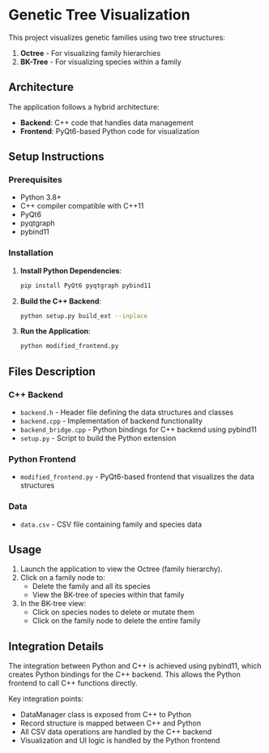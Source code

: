 # Genetic Tree Visualization

This project visualizes genetic families using two tree structures:

1. **Octree** - For visualizing family hierarchies
2. **BK-Tree** - For visualizing species within a family

## Architecture

The application follows a hybrid architecture:

- **Backend**: C++ code that handles data management
- **Frontend**: PyQt6-based Python code for visualization

## Setup Instructions

### Prerequisites

- Python 3.8+
- C++ compiler compatible with C++11
- PyQt6
- pyqtgraph
- pybind11

### Installation

1. **Install Python Dependencies**:

   ```bash
   pip install PyQt6 pyqtgraph pybind11
   ```

2. **Build the C++ Backend**:

   ```bash
   python setup.py build_ext --inplace
   ```

3. **Run the Application**:
   ```bash
   python modified_frontend.py
   ```

## Files Description

### C++ Backend

- `backend.h` - Header file defining the data structures and classes
- `backend.cpp` - Implementation of backend functionality
- `backend_bridge.cpp` - Python bindings for C++ backend using pybind11
- `setup.py` - Script to build the Python extension

### Python Frontend

- `modified_frontend.py` - PyQt6-based frontend that visualizes the data structures

### Data

- `data.csv` - CSV file containing family and species data

## Usage

1. Launch the application to view the Octree (family hierarchy).
2. Click on a family node to:
   - Delete the family and all its species
   - View the BK-tree of species within that family
3. In the BK-tree view:
   - Click on species nodes to delete or mutate them
   - Click on the family node to delete the entire family

## Integration Details

The integration between Python and C++ is achieved using pybind11, which creates Python bindings for the C++ backend. This allows the Python frontend to call C++ functions directly.

Key integration points:

- DataManager class is exposed from C++ to Python
- Record structure is mapped between C++ and Python
- All CSV data operations are handled by the C++ backend
- Visualization and UI logic is handled by the Python frontend
